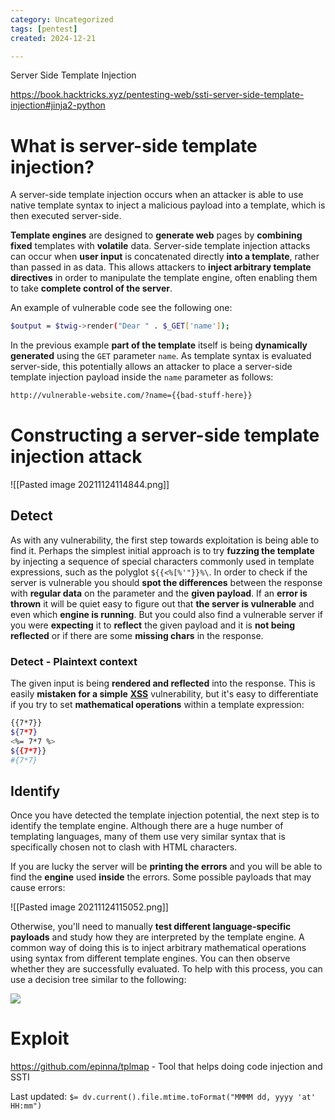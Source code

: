 ```yaml
---
category: Uncategorized
tags: [pentest]
created: 2024-12-21

---
```

Server Side Template Injection

https://book.hacktricks.xyz/pentesting-web/ssti-server-side-template-injection#jinja2-python

# What is server-side template injection?

A server-side template injection occurs when an attacker is able to use native template syntax to inject a malicious payload into a template, which is then executed server-side.

**Template engines** are designed to **generate web** pages by **combining** **fixed** templates with **volatile** data. Server-side template injection attacks can occur when **user input** is concatenated directly **into a template**, rather than passed in as data. This allows attackers to **inject arbitrary template directives** in order to manipulate the template engine, often enabling them to take **complete control of the server**.

An example of vulnerable code see the following one:

````bash
$output = $twig->render("Dear " . $_GET['name']);
````

In the previous example **part of the template** itself is being **dynamically generated** using the `GET` parameter `name`. As template syntax is evaluated server-side, this potentially allows an attacker to place a server-side template injection payload inside the `name` parameter as follows:

````bash
http://vulnerable-website.com/?name={{bad-stuff-here}}
````

# Constructing a server-side template injection attack

![[Pasted image 20211124114844.png]]

## Detect

As with any vulnerability, the first step towards exploitation is being able to find it. Perhaps the simplest initial approach is to try **fuzzing the template** by injecting a sequence of special characters commonly used in template expressions, such as the polyglot `${{<%[%'"}}%\`. In order to check if the server is vulnerable you should **spot the differences** between the response with **regular data** on the parameter and the **given payload**. If an **error is thrown** it will be quiet easy to figure out that **the server is vulnerable** and even which **engine is running**. But you could also find a vulnerable server if you were **expecting** it to **reflect** the given payload and it is **not being reflected** or if there are some **missing chars** in the response.

### Detect - Plaintext context

The given input is being **rendered and reflected** into the response. This is easily **mistaken for a simple** [**XSS**](/pentesting-web/xss-cross-site-scripting) vulnerability, but it's easy to differentiate if you try to set **mathematical operations** within a template expression:

```bash
{{7*7}}
${7*7}
<%= 7*7 %>
${{7*7}}
#{7*7}
```

## Identify

Once you have detected the template injection potential, the next step is to identify the template engine. Although there are a huge number of templating languages, many of them use very similar syntax that is specifically chosen not to clash with HTML characters.

If you are lucky the server will be **printing the errors** and you will be able to find the **engine** used **inside** the errors. Some possible payloads that may cause errors:

![[Pasted image 20211124115052.png]]

Otherwise, you'll need to manually **test different language-specific payloads** and study how they are interpreted by the template engine. A common way of doing this is to inject arbitrary mathematical operations using syntax from different template engines. You can then observe whether they are successfully evaluated. To help with this process, you can use a decision tree similar to the following:

![](https://book.hacktricks.xyz/~/files/v0/b/gitbook-28427.appspot.com/o/assets%2F-L_2uGJGU7AVNRcqRvEi%2F-M7O4Hp6bOFFkge_yq4G%2F-M7OCvxwZCiaP8Whx2fi%2Fimage.png?alt=media&token=4b40cf58-5561-4925-bc86-1d4689ca53d1)

# Exploit
https://github.com/epinna/tplmap - Tool that helps doing code injection and SSTI


Last updated: `$= dv.current().file.mtime.toFormat("MMMM dd, yyyy 'at' HH:mm")`
